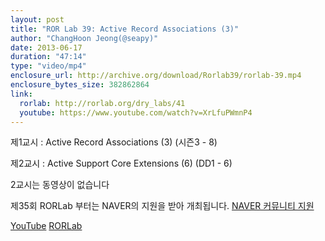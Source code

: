 ```yaml
---
layout: post
title: "ROR Lab 39: Active Record Associations (3)"
author: "ChangHoon Jeong(@seapy)"
date: 2013-06-17
duration: "47:14"
type: "video/mp4"
enclosure_url: http://archive.org/download/Rorlab39/rorlab-39.mp4
enclosure_bytes_size: 382862864
link:
  rorlab: http://rorlab.org/dry_labs/41
  youtube: https://www.youtube.com/watch?v=XrLfuPWmnP4
---
```


<p>제1교시 : Active Record Associations (3) (시즌3 - 8)</p>
<p>제2교시 : Active Support Core Extensions (6) (DD1 - 6)</p>

<p>2교시는 동영상이 없습니다</p>

<p>제35회 RORLab 부터는 NAVER의 지원을 받아 개최됩니다. <a href="http://developer.naver.com/wiki/pages/Community">NAVER 커뮤니티 지원</a></p>

<div class="btn-group">
  <a class="btn btn-default btn-xs" href="{{ page.link.youtube }}">YouTube</a>
  <a class="btn btn-default btn-xs" href="{{ page.link.rorlab }}">RORLab</a>
</div>